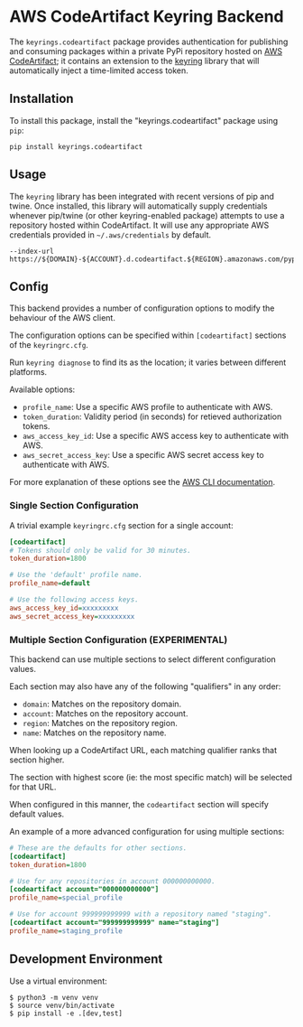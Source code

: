AWS CodeArtifact Keyring Backend
================================

The `keyrings.codeartifact` package provides authentication for publishing and consuming packages within a private
PyPi repository hosted on [AWS CodeArtifact](https://aws.amazon.com/codeartifact/); it contains an extension to the
[keyring](https://pypi.org/project/keyring/) library that will automatically inject a time-limited access token.

Installation
------------
To install this package, install the "keyrings.codeartifact" package using `pip`:

```
pip install keyrings.codeartifact
```

Usage
-----
The `keyring` library has been integrated with recent versions of pip and twine. Once installed, this library will
automatically supply credentials whenever pip/twine (or other keyring-enabled package) attempts to use a repository
hosted within CodeArtifact. It will use any appropriate AWS credentials provided in `~/.aws/credentials` by default.

```
--index-url https://${DOMAIN}-${ACCOUNT}.d.codeartifact.${REGION}.amazonaws.com/pypi/${REPOSITORY}/simple/
```

Config
------
This backend provides a number of configuration options to modify the behaviour of the AWS client.

The configuration options can be specified within `[codeartifact]` sections of the `keyringrc.cfg`.

Run `keyring diagnose` to find its as the location; it varies between different platforms.

Available options:

  - `profile_name`: Use a specific AWS profile to authenticate with AWS.
  - `token_duration`: Validity period (in seconds) for retieved authorization tokens.
  - `aws_access_key_id`: Use a specific AWS access key to authenticate with AWS.
  - `aws_secret_access_key`: Use a specific AWS secret access key to authenticate with AWS.

For more explanation of these options see the [AWS CLI documentation](https://docs.aws.amazon.com/cli/latest/userguide/cli-configure-files.html).

### Single Section Configuration

A trivial example `keyringrc.cfg` section for a single account:

```ini
[codeartifact]
# Tokens should only be valid for 30 minutes.
token_duration=1800

# Use the 'default' profile name.
profile_name=default

# Use the following access keys.
aws_access_key_id=xxxxxxxxx
aws_secret_access_key=xxxxxxxxx
```

### Multiple Section Configuration (EXPERIMENTAL)

This backend can use multiple sections to select different configuration values.

Each section may also have any of the following "qualifiers" in any order:

  - `domain`: Matches on the repository domain.
  - `account`: Matches on the repository account.
  - `region`: Matches on the repository region.
  - `name`: Matches on the repository name.

When looking up a CodeArtifact URL, each matching qualifier ranks that section higher.

The section with highest score (ie: the most specific match) will be selected for that URL.

When configured in this manner, the `codeartifact` section will specify default values.

An example of a more advanced configuration for using multiple sections:

```ini
# These are the defaults for other sections.
[codeartifact]
token_duration=1800

# Use for any repositories in account 000000000000.
[codeartifact account="000000000000"]
profile_name=special_profile

# Use for account 999999999999 with a repository named "staging".
[codeartifact account="999999999999" name="staging"]
profile_name=staging_profile
```

Development Environment
-----------------------

Use a virtual environment:

```
$ python3 -m venv venv
$ source venv/bin/activate
$ pip install -e .[dev,test]
```

